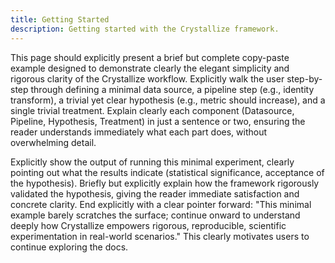 ```yaml
---
title: Getting Started
description: Getting started with the Crystallize framework.
---
```


This page should explicitly present a brief but complete copy-paste example designed to demonstrate clearly the elegant simplicity and rigorous clarity of the Crystallize workflow. Explicitly walk the user step-by-step through defining a minimal data source, a pipeline step (e.g., identity transform), a trivial yet clear hypothesis (e.g., metric should increase), and a single trivial treatment. Explain clearly each component (Datasource, Pipeline, Hypothesis, Treatment) in just a sentence or two, ensuring the reader understands immediately what each part does, without overwhelming detail.

Explicitly show the output of running this minimal experiment, clearly pointing out what the results indicate (statistical significance, acceptance of the hypothesis). Briefly but explicitly explain how the framework rigorously validated the hypothesis, giving the reader immediate satisfaction and concrete clarity. End explicitly with a clear pointer forward: "This minimal example barely scratches the surface; continue onward to understand deeply how Crystallize empowers rigorous, reproducible, scientific experimentation in real-world scenarios." This clearly motivates users to continue exploring the docs.

